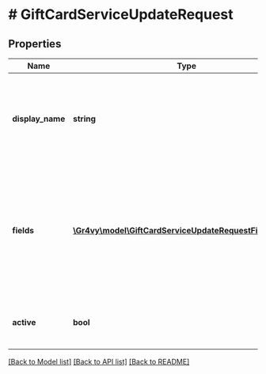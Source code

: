 # # GiftCardServiceUpdateRequest

## Properties

Name | Type | Description | Notes
------------ | ------------- | ------------- | -------------
**display_name** | **string** | A custom name for the gift card service. This will be shown in the Admin UI. | [optional]
**fields** | [**\Gr4vy\model\GiftCardServiceUpdateRequestFieldsInner[]**](GiftCardServiceUpdateRequestFieldsInner.md) | A list of fields, each containing a key-value pair for each field defined by the definition for this gift card service. | [optional]
**active** | **bool** | Defines if this service is currently active or not. | [optional]

[[Back to Model list]](../../README.md#models) [[Back to API list]](../../README.md#endpoints) [[Back to README]](../../README.md)

